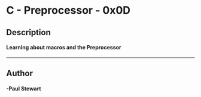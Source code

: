 # C - Preprocessor - 0x0D 
## Description 
#### Learning about macros and the Preprocessor
 --- 
## Author 
#### -Paul Stewart